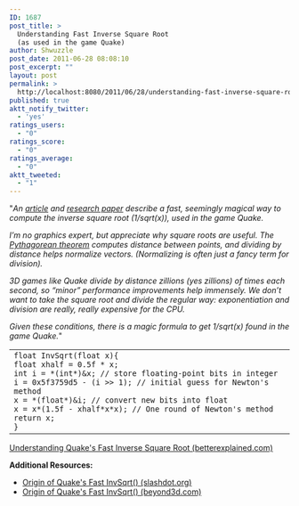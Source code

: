 ```yaml
---
ID: 1687
post_title: >
  Understanding Fast Inverse Square Root
  (as used in the game Quake)
author: Shwuzzle
post_date: 2011-06-28 08:08:10
post_excerpt: ""
layout: post
permalink: >
  http://localhost:8080/2011/06/28/understanding-fast-inverse-square-root-as-used-in-the-game-quake/
published: true
aktt_notify_twitter:
  - 'yes'
ratings_users:
  - "0"
ratings_score:
  - "0"
ratings_average:
  - "0"
aktt_tweeted:
  - "1"
---
```

"<em>An <a href="http://www.beyond3d.com/articles/fastinvsqrt/">article</a> and <a href="http://www.lomont.org/Math/Papers/2003/InvSqrt.pdf">research paper</a> describe a fast, seemingly magical way to compute the inverse square root (1/sqrt(x)), used in the game Quake.</em>

<em>I’m no graphics expert, but appreciate why square roots are useful. The <a href="http://betterexplained.com/articles/measure-any-distance-with-the-pythagorean-theorem/">Pythagorean theorem</a> computes distance between points, and dividing by distance helps  normalize vectors. (Normalizing is often just a fancy term for  division).</em>

<em>3D games like Quake divide by distance zillions (yes zillions) of  times each second, so “minor” performance improvements help immensely.  We don’t want to take the square root and divide the regular way:  exponentiation and division are really, really expensive for the CPU.</em>

<em> Given these conditions, there is a magic formula to get 1/sqrt(x) found in the game Quake.</em>"
<table border="0">
<tbody>
<tr>
<td><code>float InvSqrt(float x){
float xhalf = 0.5f * x;
int i = *(int*)&amp;x; // store floating-point bits in integer
i = 0x5f3759d5 - (i &gt;&gt; 1); // initial guess for Newton's method
x = *(float*)&amp;i; // convert new bits into float
x = x*(1.5f - xhalf*x*x); // One round of Newton's method
return x;
}
</code></td>
</tr>
</tbody>
</table>
<a href="http://betterexplained.com/articles/understanding-quakes-fast-inverse-square-root/">Understanding Quake's Fast Inverse Square Root (betterexplained.com)</a>

<strong>Additional Resources:
</strong>
<ul>
	<li><a href="http://games.slashdot.org/story/06/12/01/184205/Origin-of-Quake3s-Fast-InvSqrt">Origin of Quake's Fast InvSqrt() (slashdot.org)</a></li>
<a href="http://games.slashdot.org/story/06/12/01/184205/Origin-of-Quake3s-Fast-InvSqrt"> </a>
	<li><a href="http://games.slashdot.org/story/06/12/01/184205/Origin-of-Quake3s-Fast-InvSqrt"></a><a href="http://www.beyond3d.com/content/articles/8/">Origin of Quake's Fast InvSqrt() (beyond3d.com)</a></li>
</ul>